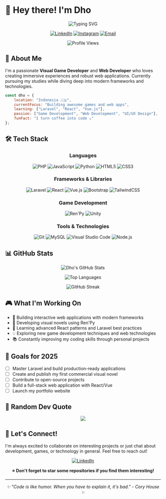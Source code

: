 # 👋 Hey there! I'm **Dho** 

<div align="center">
  
  ![Typing SVG](https://readme-typing-svg.herokuapp.com?font=Fira+Code&pause=1000&color=2196F3&center=true&vCenter=true&width=435&lines=Visual+Game+Developer;Web+Developer;PHP+%7C+JavaScript+%7C+Python;Always+learning+new+things!)
  
  [![LinkedIn](https://img.shields.io/badge/-LinkedIn-0077B5?style=for-the-badge&logo=linkedin&logoColor=white)](https://www.linkedin.com/in/dhobae)
  [![Instagram](https://img.shields.io/badge/-Instagram-E4405F?style=for-the-badge&logo=instagram&logoColor=white)](https://www.instagram.com/dho__bae)
  [![Email](https://img.shields.io/badge/-Email-D14836?style=for-the-badge&logo=gmail&logoColor=white)](mailto:stmik.mridhosaputra@gmail.com)
  
  ![Profile Views](https://visitor-badge.laobi.icu/badge?page_id=r1dhosaputs&style=for-the-badge)
  
</div>

## 🚀 About Me

I'm a passionate **Visual Game Developer** and **Web Developer** who loves creating immersive experiences and robust web applications. Currently pursuing my studies while diving deep into modern frameworks and technologies.

```javascript
const dho = {
    location: "Indonesia 🇮🇩",
    currentFocus: "Building awesome games and web apps",
    learning: ["Laravel", "React", "Vue.js"],
    passion: ["Game Development", "Web Development", "UI/UX Design"],
    funFact: "I turn coffee into code ☕"
};
```

## 🛠️ Tech Stack

<div align="center">

### Languages
![PHP](https://img.shields.io/badge/PHP-777BB4?style=for-the-badge&logo=php&logoColor=white)
![JavaScript](https://img.shields.io/badge/JavaScript-F7DF1E?style=for-the-badge&logo=javascript&logoColor=black)
![Python](https://img.shields.io/badge/Python-3776AB?style=for-the-badge&logo=python&logoColor=white)
![HTML5](https://img.shields.io/badge/HTML5-E34F26?style=for-the-badge&logo=html5&logoColor=white)
![CSS3](https://img.shields.io/badge/CSS3-1572B6?style=for-the-badge&logo=css3&logoColor=white)

### Frameworks & Libraries
![Laravel](https://img.shields.io/badge/Laravel-FF2D20?style=for-the-badge&logo=laravel&logoColor=white)
![React](https://img.shields.io/badge/React-20232A?style=for-the-badge&logo=react&logoColor=61DAFB)
![Vue.js](https://img.shields.io/badge/Vue.js-35495E?style=for-the-badge&logo=vue.js&logoColor=4FC08D)
![Bootstrap](https://img.shields.io/badge/Bootstrap-563D7C?style=for-the-badge&logo=bootstrap&logoColor=white)
![TailwindCSS](https://img.shields.io/badge/Tailwind_CSS-38B2AC?style=for-the-badge&logo=tailwind-css&logoColor=white)

### Game Development
![Ren'Py](https://img.shields.io/badge/Ren'Py-FF7F7F?style=for-the-badge&logo=renpy&logoColor=white)
![Unity](https://img.shields.io/badge/Unity-100000?style=for-the-badge&logo=unity&logoColor=white)

### Tools & Technologies
![Git](https://img.shields.io/badge/Git-F05032?style=for-the-badge&logo=git&logoColor=white)
![MySQL](https://img.shields.io/badge/MySQL-00000F?style=for-the-badge&logo=mysql&logoColor=white)
![Visual Studio Code](https://img.shields.io/badge/VS%20Code-0078d4?style=for-the-badge&logo=visual%20studio%20code&logoColor=white)
![Node.js](https://img.shields.io/badge/Node.js-43853D?style=for-the-badge&logo=node.js&logoColor=white)

</div>

## 📊 GitHub Stats

<div align="center">
  
  ![Dho's GitHub Stats](https://github-readme-stats.vercel.app/api?username=dhobae&show_icons=true&theme=tokyonight&hide_border=true&count_private=true)
  
  ![Top Languages](https://github-readme-stats.vercel.app/api/top-langs/?username=dhobae&layout=compact&theme=tokyonight&hide_border=true)
  
  ![GitHub Streak](https://github-readme-streak-stats.herokuapp.com/?user=dhobae&theme=tokyonight&hide_border=true)
  
</div>

## 🎮 What I'm Working On

- 🔭 Building interactive web applications with modern frameworks
- 🎲 Developing visual novels using Ren'Py
- 🌱 Learning advanced React patterns and Laravel best practices
- 💡 Exploring new game development techniques and web technologies
- 📚 Constantly improving my coding skills through personal projects

## 🎯 Goals for 2025

- [ ] Master Laravel and build production-ready applications
- [ ] Create and publish my first commercial visual novel
- [ ] Contribute to open-source projects
- [ ] Build a full-stack web application with React/Vue
- [ ] Launch my portfolio website

## 💭 Random Dev Quote

<div align="center">
  
  ![](https://quotes-github-readme.vercel.app/api?type=horizontal&theme=tokyonight)
  
</div>

## 🤝 Let's Connect!

I'm always excited to collaborate on interesting projects or just chat about development, games, or technology in general. Feel free to reach out!

<div align="center">
  
  [![LinkedIn](https://img.shields.io/badge/Let's_connect_on_LinkedIn-0077B5?style=for-the-badge&logo=linkedin&logoColor=white)](https://www.linkedin.com/in/dhobae)
  
  **⭐ Don't forget to star some repositories if you find them interesting!**
  
</div>

---

<div align="center">
  <i>✨ "Code is like humor. When you have to explain it, it's bad." - Cory House ✨</i>
</div>
